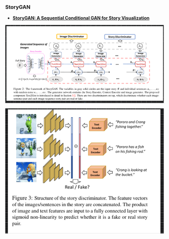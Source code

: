 ### StoryGAN

- [**StoryGAN: A Sequential Conditional GAN for Story Visualization**](https://arxiv.org/abs/1812.02784.pdf)

![](images/2020-07-22-00-51-46.png)

![](images/2020-07-22-00-53-06.png)
